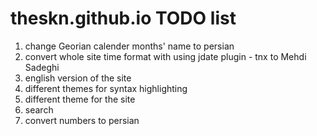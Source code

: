 # theskn.github.io TODO list

1. change Georian calender months' name to persian
2. convert whole site time format with using jdate plugin - tnx to Mehdi Sadeghi
3. english version of the site
4. different themes for syntax highlighting
5. different theme for the site
6. search
7. convert numbers to persian
